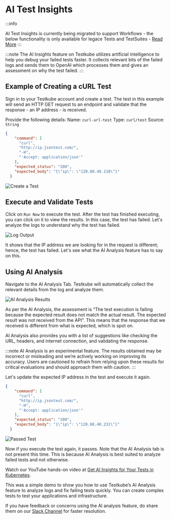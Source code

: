 # AI Test Insights

:::info

AI Test Insights is currently being migrated to support Workflows - the below functionality is only available
for legace Tests and TestSuites - [Read More](/articles/legacy-features)
:::

:::note
The AI Insights feature on Testkube utilizes artificial intelligence to help you debug your failed tests faster. It collects relevant bits of the failed logs and sends them to OpenAI which processes them and gives an assessment on why the test failed.
:::

## Example of Creating a cURL Test

Sign in to your Testkube account and create a test. The test in this example will send an HTTP GET request to an endpoint and validate that the response - an IP address - is received.

Provide the following details: 
Name: `curl-url-test`
Type: `curl/test`
Source: `String`

```json
{
    "command": [
      "curl",
      "http://ip.jsontest.com/",
      "-H",
      "'Accept: application/json'"
    ],
    "expected_status": "200",
    "expected_body": "{\"ip\": \"120.88.40.210\"}"
  }
```

![Create a Test](../../img/create-a-test.png)

## Execute and Validate Tests

Click on `Run Now` to execute the test. After the test has finished executing, you can click on it to view the results. In this case, the test has failed. Let's analyze the logs to understand why the test has failed.

![Log Output](../../img/log-output.png)

It shows that the IP address we are looking for in the request is different; hence, the test has failed. Let's see what the AI Analysis feature has to say on this.

## Using AI Analysis

Navigate to the AI Analysis Tab. Testkube will automatically collect the relevant details from the log and analyze them.

![AI Analysis Results](../../img/AI-analysis-results.png)

As per the AI Analysis, the assessment is “The test execution is failing because the expected result does not match the actual result. The expected result was not received from the API”. This means that the response that we received is different from what is expected, which is spot on. 

AI Analysis also provides you with a list of suggestions like checking the URL, headers, and internet connection, and validating the response. 

:::note
AI Analysis is an experimental feature. The results obtained may be incorrect or misleading and we’re actively working on improving its accuracy. Users are cautioned to refrain from relying upon these results for critical evaluations and should approach them with caution.
:::

Let's update the expected IP address in the test and execute it again.

```json
{
    "command": [
      "curl",
      "http://ip.jsontest.com/",
      "-H",
      "'Accept: application/json'"
    ],
    "expected_status": "200",
    "expected_body": "{\"ip\": \"120.88.40.232\"}"
  }
```
![Passed Test](../../img/passed-test.png)

Now if you execute the test again, it passes. Note that the AI Analysis tab is not present this time. This is because AI Analysis is best suited to analyze failed tests and not otherwise.

 Watch our YouTube hands-on video at [Get AI Insights for Your Tests in Kubernetes](https://www.youtube.com/watch?v=29zVIzMBaow).

This was a simple demo to show you how to use Testkube’s AI Analysis feature to analyze logs and fix failing tests quickly. You can create complex tests to test your applications and infrastructure. 

If you have feedback or concerns using the AI analysis feature, do share them on our [Slack Channel](https://testkubeworkspace.slack.com/join/shared_invite/zt-2arhz5vmu-U2r3WZ69iPya5Fw0hMhRDg#/shared-invite/email) for faster resolution.





